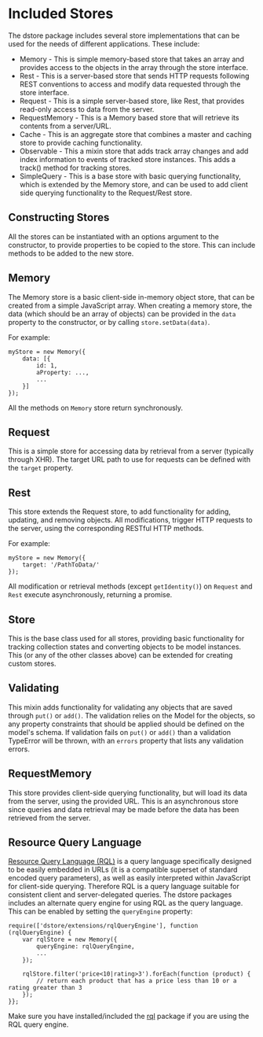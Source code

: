 # Included Stores

The dstore package includes several store implementations that can be used for the needs of different applications. These include:

* Memory - This is simple memory-based store that takes an array and provides access to the objects in the array through the store interface.
* Rest - This is a server-based store that sends HTTP requests following REST conventions to access and modify data requested through the store interface.
* Request - This is a simple server-based store, like Rest, that provides read-only access to data from the server.
* RequestMemory - This is a Memory based store that will retrieve its contents from a server/URL.
* Cache - This is an aggregate store that combines a master and caching store to provide caching functionality.
* Observable - This a mixin store that adds track array changes and add index information to events of tracked store instances. This adds a track() method for tracking stores.
* SimpleQuery - This is a base store with basic querying functionality, which is extended by the Memory store, and can be used to add client side querying functionality to the Request/Rest store.

## Constructing Stores

All the stores can be instantiated with an options argument to the constructor, to provide properties to be copied to the store. This can include methods to be added to the new store.

## Memory

The Memory store is a basic client-side in-memory object store, that can be created from a simple JavaScript array. When creating a memory store, the data (which should be an array of objects) can be provided in the `data` property to the constructor, or by calling `store.setData(data)`.

For example:

    myStore = new Memory({
        data: [{
            id: 1,
            aProperty: ...,
            ...
        }]
    });

All the methods on `Memory` store return synchronously.

## Request

This is a simple store for accessing data by retrieval from a server (typically through XHR). The target URL path to use for requests can be defined with the `target` property.

## Rest

This store extends the Request store, to add functionality for adding, updating, and removing objects. All modifications, trigger HTTP requests to the server, using the corresponding RESTful HTTP methods.

For example:

    myStore = new Memory({
        target: '/PathToData/'
    });

All modification or retrieval methods (except `getIdentity()`) on `Request` and `Rest` execute asynchronously, returning a promise.

## Store

This is the base class used for all stores, providing basic functionality for tracking collection states and converting objects to be model instances. This (or any of the other classes above) can be extended for creating custom stores.

## Validating

This mixin adds functionality for validating any objects that are saved through `put()` or `add()`. The validation relies on the Model for the objects, so any property constraints that should be applied should be defined on the model's schema. If validation fails on `put()` or `add()` than a validation TypeError will be thrown, with an `errors` property that lists any validation errors.

## RequestMemory

This store provides client-side querying functionality, but will load its data from the server, using the provided URL. This is
an asynchronous store since queries and data retrieval may be made before the data has been retrieved from the server.

## Resource Query Language

[Resource Query Language (RQL)](https://github.com/persvr/rql) is a query language specifically designed to be easily embedded in URLs (it is a compatible superset of standard encoded query parameters), as well as easily interpreted within JavaScript for client-side querying. Therefore RQL is a query language suitable for consistent client and server-delegated queries. The dstore packages includes an alternate query engine for using
RQL as the query language. This can be enabled by setting the <code>queryEngine</code> property:

    require(['dstore/extensions/rqlQueryEngine'], function (rqlQueryEngine) {
        var rqlStore = new Memory({
            queryEngine: rqlQueryEngine,
            ...
        });

        rqlStore.filter('price<10|rating>3').forEach(function (product) {
            // return each product that has a price less than 10 or a rating greater than 3
        });
    }};

Make sure you have installed/included the [rql](https://github.com/persvr/rql) package if you are using the RQL query engine.
